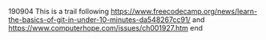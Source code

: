 190904 This is a trail following https://www.freecodecamp.org/news/learn-the-basics-of-git-in-under-10-minutes-da548267cc91/
and
https://www.computerhope.com/issues/ch001927.htm
end